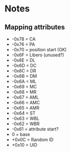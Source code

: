 # Notes

## Mapping attributes

- -0x78 = CA
- -0x76 = PA
- -0x70 = position start (GK)
- -0x6F = Libero (unused?)
- -0x6E = DL
- -0x6D = DC
- -0x6C = DR
- -0x6B = DM
- -0x6A = ML
- -0x69 = MC
- -0x68 = MR
- -0x67 = AML
- -0x66 = AMC
- -0x65 = AMR
- -0x64 = ST
- -0x63 = WBL
- -0x62 = WBR
- -0x61 = attribute start?
- 0 = base
- +0x0C = Random ID
- +0x10 = UID
